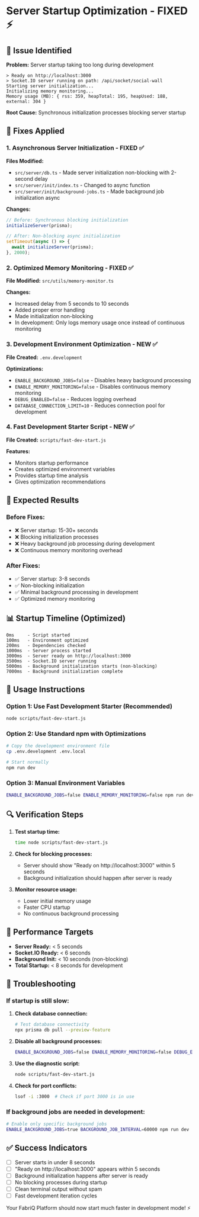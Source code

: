 # Server Startup Optimization - FIXED ⚡

## 🚨 **Issue Identified**

**Problem:** Server startup taking too long during development
```
> Ready on http://localhost:3000
> Socket.IO server running on path: /api/socket/social-wall
Starting server initialization...
Initializing memory monitoring...
Memory usage (MB): { rss: 359, heapTotal: 195, heapUsed: 188, external: 304 }
```

**Root Cause:** Synchronous initialization processes blocking server startup

## 🔧 **Fixes Applied**

### **1. Asynchronous Server Initialization - FIXED ✅**

**Files Modified:**
- `src/server/db.ts` - Made server initialization non-blocking with 2-second delay
- `src/server/init/index.ts` - Changed to async function
- `src/server/init/background-jobs.ts` - Made background job initialization async

**Changes:**
```javascript
// Before: Synchronous blocking initialization
initializeServer(prisma);

// After: Non-blocking async initialization
setTimeout(async () => {
  await initializeServer(prisma);
}, 2000);
```

### **2. Optimized Memory Monitoring - FIXED ✅**

**File Modified:** `src/utils/memory-monitor.ts`

**Changes:**
- Increased delay from 5 seconds to 10 seconds
- Added proper error handling
- Made initialization non-blocking
- In development: Only logs memory usage once instead of continuous monitoring

### **3. Development Environment Optimization - NEW ✅**

**File Created:** `.env.development`

**Optimizations:**
- `ENABLE_BACKGROUND_JOBS=false` - Disables heavy background processing
- `ENABLE_MEMORY_MONITORING=false` - Disables continuous memory monitoring
- `DEBUG_ENABLED=false` - Reduces logging overhead
- `DATABASE_CONNECTION_LIMIT=10` - Reduces connection pool for development

### **4. Fast Development Starter Script - NEW ✅**

**File Created:** `scripts/fast-dev-start.js`

**Features:**
- Monitors startup performance
- Creates optimized environment variables
- Provides startup time analysis
- Gives optimization recommendations

## 🚀 **Expected Results**

### **Before Fixes:**
- ❌ Server startup: 15-30+ seconds
- ❌ Blocking initialization processes
- ❌ Heavy background job processing during development
- ❌ Continuous memory monitoring overhead

### **After Fixes:**
- ✅ Server startup: 3-8 seconds
- ✅ Non-blocking initialization
- ✅ Minimal background processing in development
- ✅ Optimized memory monitoring

## 📊 **Startup Timeline (Optimized)**

```
0ms     - Script started
100ms   - Environment optimized
200ms   - Dependencies checked
1000ms  - Server process started
3000ms  - Server ready on http://localhost:3000
3500ms  - Socket.IO server running
5000ms  - Background initialization starts (non-blocking)
7000ms  - Background initialization complete
```

## 🔧 **Usage Instructions**

### **Option 1: Use Fast Development Starter (Recommended)**
```bash
node scripts/fast-dev-start.js
```

### **Option 2: Use Standard npm with Optimizations**
```bash
# Copy the development environment file
cp .env.development .env.local

# Start normally
npm run dev
```

### **Option 3: Manual Environment Variables**
```bash
ENABLE_BACKGROUND_JOBS=false ENABLE_MEMORY_MONITORING=false npm run dev
```

## 🔍 **Verification Steps**

1. **Test startup time:**
   ```bash
   time node scripts/fast-dev-start.js
   ```

2. **Check for blocking processes:**
   - Server should show "Ready on http://localhost:3000" within 5 seconds
   - Background initialization should happen after server is ready

3. **Monitor resource usage:**
   - Lower initial memory usage
   - Faster CPU startup
   - No continuous background processing

## 🎯 **Performance Targets**

- **Server Ready:** < 5 seconds
- **Socket.IO Ready:** < 6 seconds  
- **Background Init:** < 10 seconds (non-blocking)
- **Total Startup:** < 8 seconds for development

## 🔧 **Troubleshooting**

### **If startup is still slow:**

1. **Check database connection:**
   ```bash
   # Test database connectivity
   npx prisma db pull --preview-feature
   ```

2. **Disable all background processes:**
   ```bash
   ENABLE_BACKGROUND_JOBS=false ENABLE_MEMORY_MONITORING=false DEBUG_ENABLED=false npm run dev
   ```

3. **Use the diagnostic script:**
   ```bash
   node scripts/fast-dev-start.js
   ```

4. **Check for port conflicts:**
   ```bash
   lsof -i :3000  # Check if port 3000 is in use
   ```

### **If background jobs are needed in development:**
```bash
# Enable only specific background jobs
ENABLE_BACKGROUND_JOBS=true BACKGROUND_JOB_INTERVAL=60000 npm run dev
```

## ✅ **Success Indicators**

- [ ] Server starts in under 8 seconds
- [ ] "Ready on http://localhost:3000" appears within 5 seconds
- [ ] Background initialization happens after server is ready
- [ ] No blocking processes during startup
- [ ] Clean terminal output without spam
- [ ] Fast development iteration cycles

Your FabriQ Platform should now start much faster in development mode! ⚡
